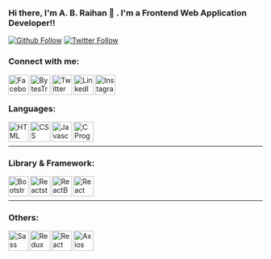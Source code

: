 ### Hi there, I'm A. B. Raihan 👋 . I'm a Frontend Web Application Developer!!

[![Github Follow](https://img.shields.io/github/followers/ABRaihan?label=A.%20B.%20Raihan&style=social)](https://github.com/ABRaihan)
[![Twitter Follow](https://img.shields.io/twitter/follow/ABRaihan7244?label=A.%20B.%20Raihan&style=social)](https://twitter.com/ABRaihan7244)

### Connect with me:

[<img align="left" alt="Facebook" width="40px" src="https://img.icons8.com/ios-filled/150/000000/facebook--v2.gif" />][facebook]
[<img align="left" alt="BytesTrouble | YouTube" width="40px" src="https://img.icons8.com/color/48/000000/youtube--v3.gif" />][youtube]
[<img align="left" alt="Twitter" width="40px" src="https://img.icons8.com/color/48/000000/twitter--v2.gif" />][twitter]
[<img align="left" alt="LinkedIn" width="40px" src="https://img.icons8.com/color/150/000000/linkedin-2--v2.gif" />][linkedin]
[<img align="left" alt="Instagram" width="40px" src="https://img.icons8.com/color/150/000000/instagram-new--v2.gif" />][instagram]

<br />
<br />

### Languages:

<img align="left" alt="HTML" width="40px" src="https://img.icons8.com/color/48/000000/html-5--v1.png" />
<img align="left" alt="CSS" width="40px" src="https://img.icons8.com/external-tal-revivo-tritone-tal-revivo/64/000000/external-css-document-written-in-a-markup-language-logo-tritone-tal-revivo.png"/>
<img align="left" alt="Javascript" width="40px" src="https://img.icons8.com/color/48/000000/javascript--v2.gif" />
<img align="left" alt="C Programming" width="40px" src="https://img.icons8.com/color/48/000000/c-programming.png" />
<br />
<br />

---

### Library & Framework:

<img  align="left" alt="Bootstrap" width="40px" src="https://img.icons8.com/color/48/000000/bootstrap.png" />
<img  align="left" alt="Reactstrap" width="40px" src="https://reactstrap.github.io/logo-white.svg" />
<img  align="left" alt="ReactBootstrap" width="40px" src="https://react-bootstrap.github.io/favicon.ico" />
<img  align="left" alt="React" width="40px" src="https://img.icons8.com/ultraviolet/80/000000/react--v2.gif" />

<br />
<br />

---

### Others:

<img  align="left" alt="Sass" width="40px" src="https://img.icons8.com/color/80/000000/sass.png" />
<img  align="left" alt="Redux" width="40px" src="https://img.icons8.com/color/48/000000/redux.png" />
<img  align="left" alt="React Redux" width="40px" src="https://img.icons8.com/material-two-tone/24/000000/redux.png" />
<img  align="left" alt="Axios" width="40px" src="https://static.axios.com/img/axios-icon.png" />

[twitter]: https://twitter.com/ABRaihan7244
[youtube]: https://www.youtube.com/channel/UCpW1CKva3jawnT7ghcPzCFw
[instagram]: https://instagram.com/codeSTACKr
[linkedin]: https://www.linkedin.com/in/a-b-raihan-a79795183/
[facebook]: https://www.facebook.com/A.B.Raihan.7244/
